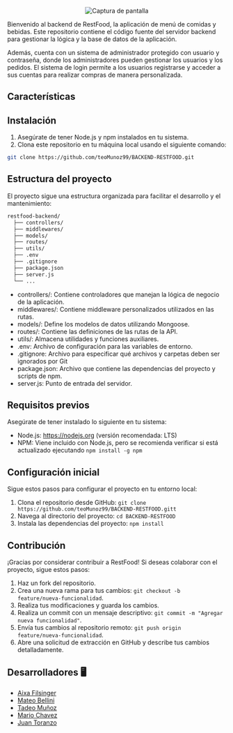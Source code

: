 <p align="center">
  <img src="https://res.cloudinary.com/mach/image/upload/v1690740259/logoRestFood_po52of.png" alt="Captura de pantalla">
</p>

Bienvenido al backend de RestFood, la aplicación de menú de comidas y bebidas. Este repositorio contiene el código fuente del servidor backend para gestionar la lógica y la base de datos de la aplicación.

Además, cuenta con un sistema de administrador protegido con usuario y contraseña, donde los administradores pueden gestionar los usuarios y los pedidos. El sistema de login permite a los usuarios registrarse y acceder a sus cuentas para realizar compras de manera personalizada.

## Características

## Instalación

1. Asegúrate de tener Node.js y npm instalados en tu sistema.
2. Clona este repositorio en tu máquina local usando el siguiente comando:

```bash
git clone https://github.com/teoMunoz99/BACKEND-RESTFOOD.git
```

## Estructura del proyecto

El proyecto sigue una estructura organizada para facilitar el desarrollo y el mantenimiento:

```bash
restfood-backend/
  ├── controllers/
  ├── middlewares/
  ├── models/
  ├── routes/
  ├── utils/
  ├── .env
  ├── .gitignore
  ├── package.json
  ├── server.js
  └── ...

```

-   controllers/: Contiene controladores que manejan la lógica de negocio de la aplicación.
-   middlewares/: Contiene middleware personalizados utilizados en las rutas.
-   models/: Define los modelos de datos utilizando Mongoose.
-   routes/: Contiene las definiciones de las rutas de la API.
-   utils/: Almacena utilidades y funciones auxiliares.
-   .env: Archivo de configuración para las variables de entorno.
-   .gitignore: Archivo para especificar qué archivos y carpetas deben ser ignorados por Git
-   package.json: Archivo que contiene las dependencias del proyecto y scripts de npm.
-   server.js: Punto de entrada del servidor.

## Requisitos previos

Asegúrate de tener instalado lo siguiente en tu sistema:

-   Node.js: https://nodejs.org (versión recomendada: LTS)
-   NPM: Viene incluido con Node.js, pero se recomienda verificar si está actualizado ejecutando `npm install -g npm`

## Configuración inicial

Sigue estos pasos para configurar el proyecto en tu entorno local:

1. Clona el repositorio desde GitHub: `git clone https://github.com/teoMunoz99/BACKEND-RESTFOOD.gitt`
2. Navega al directorio del proyecto: `cd BACKEND-RESTFOOD`
3. Instala las dependencias del proyecto: `npm install`

## Contribución

¡Gracias por considerar contribuir a RestFood! Si deseas colaborar con el proyecto, sigue estos pasos:

1. Haz un fork del repositorio.
2. Crea una nueva rama para tus cambios: `git checkout -b feature/nueva-funcionalidad`.
3. Realiza tus modificaciones y guarda los cambios.
4. Realiza un commit con un mensaje descriptivo: `git commit -m "Agregar nueva funcionalidad"`.
5. Envía tus cambios al repositorio remoto: `git push origin feature/nueva-funcionalidad`.
6. Abre una solicitud de extracción en GitHub y describe tus cambios detalladamente.

## Desarrolladores 🖥️

-   [Aixa Filsinger](https://github.com/AixaFilsinger)
-   [Mateo Bellini ](https://github.com/Mateo872)
-   [Tadeo Muñoz ](https://github.com/teoMunoz99)
-   [Mario Chavez ](https://github.com/Mario-Chavez)
-   [Juan Toranzo ](https://github.com/juantoranzos)
